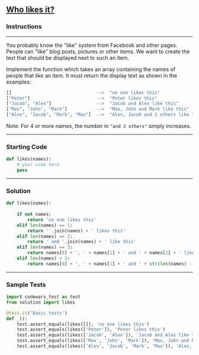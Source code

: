 ## [Who likes it?](https://www.codewars.com/kata/5266876b8f4bf2da9b000362)

### Instructions

---

You probably know the "like" system from Facebook and other pages. People can "like" blog posts, pictures or other items. We want to create the text that should be displayed next to such an item.

Implement the function which takes an array containing the names of people that like an item. It must return the display text as shown in the examples:

```python
[]                                -->  "no one likes this"
["Peter"]                         -->  "Peter likes this"
["Jacob", "Alex"]                 -->  "Jacob and Alex like this"
["Max", "John", "Mark"]           -->  "Max, John and Mark like this"
["Alex", "Jacob", "Mark", "Max"]  -->  "Alex, Jacob and 2 others like this"
```
Note: For 4 or more names, the number in `"and 2 others"` simply increases.

---

### Starting Code


```python
def likes(names):
    # your code here
    pass
```

---

### Solution


```python
def likes(names):
    
    if not names:
        return 'no one likes this'
    elif len(names) == 1:
        return ''.join(names) + ' likes this'
    elif len(names) == 2:
        return ' and '.join(names) + ' like this'
    elif len(names) == 3:
        return names[0] + ', ' + names[1] + ' and ' + names[2] + ' like this'
    elif len(names) > 3:
        return names[0] + ', ' + names[1] + ' and ' + str(len(names) - 2) + ' others like this'
```

---

### Sample Tests

```python
import codewars_test as test
from solution import likes

@test.it('Basic tests')
def _():
    test.assert_equals(likes([]), 'no one likes this')
    test.assert_equals(likes(['Peter']), 'Peter likes this')
    test.assert_equals(likes(['Jacob', 'Alex']), 'Jacob and Alex like this')
    test.assert_equals(likes(['Max', 'John', 'Mark']), 'Max, John and Mark like this')
    test.assert_equals(likes(['Alex', 'Jacob', 'Mark', 'Max']), 'Alex, Jacob and 2 others like this')
```
